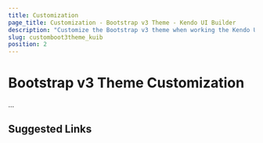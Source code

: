 ```yaml
---
title: Customization
page_title: Customization - Bootstrap v3 Theme - Kendo UI Builder
description: "Customize the Bootstrap v3 theme when working the Kendo UI Builder tool for creating and managing Angular and AngularJS-based web applications."
slug: customboot3theme_kuib
position: 2
---
```


# Bootstrap v3 Theme Customization

...

## Suggested Links
